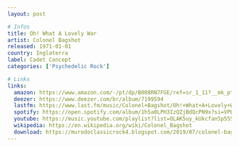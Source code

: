 ```yaml
---
layout: post

# Infos
title: Oh! What A Lovely War
artist: Colonel Bagshot
released: 1971-01-01
country: Inglaterra
label: Cadet Concept
categories: ['Psychedelic Rock']

# Links
links:
  amazon: https://www.amazon.com/-/pt/dp/B008RN7FGE/ref=sr_1_11?__mk_pt_BR=%C3%85M%C3%85%C5%BD%C3%95%C3%91&dchild=1&keywords=Oh%21+What+A+Lovely+War&qid=1614831242&sr=8-11
  deezer: https://www.deezer.com/br/album/7199594
  lastfm: https://www.last.fm/music/Colonel+Bagshot/Oh!+What+A+Lovely+War
  spotify: https://open.spotify.com/album/1h5a0LPH3IzQZjBdQcPN9x?si=VPB4YF9zQFCpdeAU6Xcdug
  youtube: https://music.youtube.com/playlist?list=OLAK5uy_kUkcfan5p55S0Zmal9vVchAEwARB93STg
  wikipedia: https://en.wikipedia.org/wiki/Colonel_Bagshot
  download: https://murodoclassicrock4.blogspot.com/2019/07/colonel-bagshot-oh-what-lovely-war-1971.html
---
```

